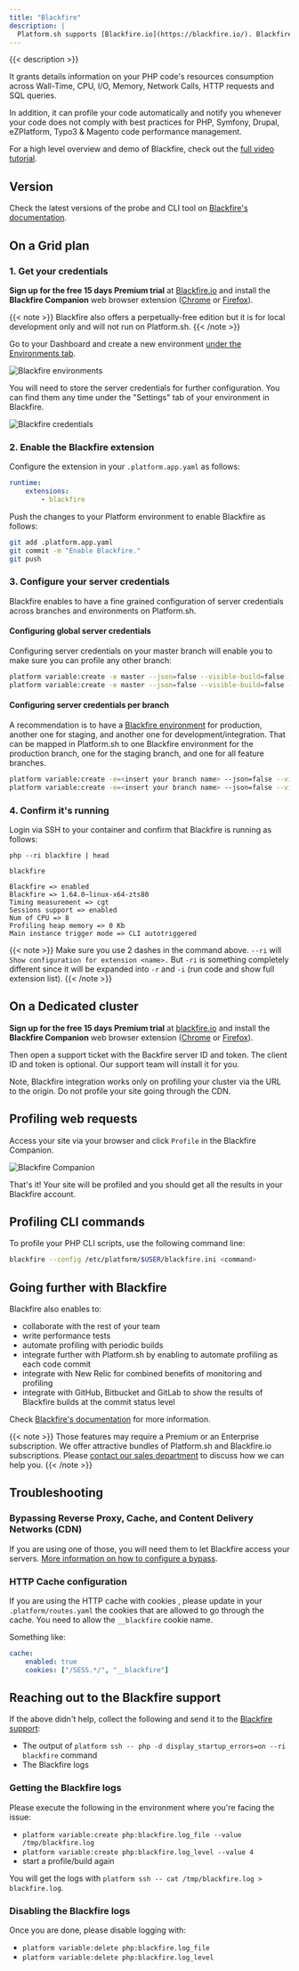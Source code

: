 ```yaml
---
title: "Blackfire"
description: |
  Platform.sh supports [Blackfire.io](https://blackfire.io/). Blackfire is a PHP profiler and automated performance testing tool that can be used in the development Integration, Staging, and Production environments.
---
```


{{< description >}}

It grants details information on your PHP code's resources consumption across Wall-Time, CPU, I/O, Memory, Network Calls, HTTP requests and SQL queries.

In addition, it can profile your code automatically and notify you whenever your code does not comply with best practices for PHP, Symfony, Drupal, eZPlatform, Typo3 & Magento code performance management.

For a high level overview and demo of Blackfire, check out the [full video tutorial](https://www.youtube.com/watch?v=-5icUW9pUH8).

## Version

Check the latest versions of the probe and CLI tool on [Blackfire's documentation](https://blackfire.io/docs/up-and-running/upgrade#latest-versions).

## On a Grid plan

### 1. Get your credentials

**Sign up for the free 15 days Premium trial** at [Blackfire.io](https://blackfire.io/pricing) and install the **Blackfire Companion** web browser extension ([Chrome](https://chrome.google.com/webstore/detail/blackfire-companion/miefikpgahefdbcgoiicnmpbeeomffld) or [Firefox](https://addons.mozilla.org/firefox/addon/blackfire/)).


{{< note >}}
Blackfire also offers a perpetually-free edition but it is for local development only and will not run on Platform.sh.
{{< /note >}}

Go to your Dashboard and create a new environment [under the Environments tab](https://blackfire.io/my/environments).

![Blackfire environments](/images/integrations/blackfire/blackfire-environments.png "0.4")

You will need to store the server credentials for further configuration. You can find them any time under the "Settings" tab of your environment in Blackfire.

![Blackfire credentials](/images/integrations/blackfire/blackfire-credentials.png "0.4")

### 2. Enable the Blackfire extension

Configure the extension in your `.platform.app.yaml` as follows:

```yaml
runtime:
    extensions:
        - blackfire
```

Push the changes to your Platform environment to enable Blackfire as follows:

```bash
git add .platform.app.yaml
git commit -m "Enable Blackfire."
git push
```

### 3. Configure your server credentials

Blackfire enables to have a fine grained configuration of server credentials across branches and environments on Platform.sh.

#### Configuring global server credentials

Configuring server credentials on your master branch will enable you to make sure you can profile any other branch:

```bash
platform variable:create -e master --json=false --visible-build=false --sensitive=true --level=project env:BLACKFIRE_SERVER_ID --value <insert your Server ID>
platform variable:create -e master --json=false --visible-build=false --sensitive=true --level=project env:BLACKFIRE_SERVER_TOKEN --value <insert your Server Token>
```

#### Configuring server credentials per branch

A recommendation is to have a [Blackfire environment](https://blackfire.io/docs/reference-guide/environments#documentation) for production, another one for staging, and another one for development/integration. That can be mapped in Platform.sh to one Blackfire environment for the production branch, one for the staging branch, and one for all feature branches.


```bash
platform variable:create -e=<insert your branch name> --json=false --visible-build=false --sensitive=true --level=environment env:BLACKFIRE_SERVER_ID --value <insert your Server ID>
platform variable:create -e=<insert your branch name> --json=false --visible-build=false --sensitive=true --level=environment env:BLACKFIRE_SERVER_TOKEN --value <insert your Server Token>
```

### 4. Confirm it's running

Login via SSH to your container and confirm that Blackfire is running as follows:

```text
php --ri blackfire | head

blackfire

Blackfire => enabled
Blackfire => 1.64.0~linux-x64-zts80
Timing measurement => cgt
Sessions support => enabled
Num of CPU => 8
Profiling heap memory => 0 Kb
Main instance trigger mode => CLI autotriggered

```

{{< note >}}
Make sure you use 2 dashes in the command above. `--ri` will `Show configuration for extension <name>.`
But `-ri` is something completely different since it will be expanded into `-r` and `-i` (run code and show full extension list).
{{< /note >}}


## On a Dedicated cluster

**Sign up for the free 15 days Premium trial** at [blackfire.io](https://blackfire.io/pricing) and install the **Blackfire Companion** web browser extension ([Chrome](https://chrome.google.com/webstore/detail/blackfire-companion/miefikpgahefdbcgoiicnmpbeeomffld) or [Firefox](https://addons.mozilla.org/firefox/addon/blackfire/)).

Then open a support ticket with the Backfire server ID and token.  The client ID and token is optional.  Our support team will install it for you.

Note, Blackfire integration works only on profiling your cluster via the URL to the origin. Do not profile your site going through the CDN.

## Profiling web requests

Access your site via your browser and click `Profile` in the Blackfire Companion.

![Blackfire Companion](/images/integrations/blackfire/blackfire-companion.png "0.3")

That's it! Your site will be profiled and you should get all the results in your Blackfire account.

## Profiling CLI commands

To profile your PHP CLI scripts, use the following command line:

```bash
blackfire --config /etc/platform/$USER/blackfire.ini <command>
```

## Going further with Blackfire

Blackfire also enables to:

* collaborate with the rest of your team
* write performance tests
* automate profiling with periodic builds
* integrate further with Platform.sh by enabling to automate profiling as each code commit
* integrate with New Relic for combined benefits of monitoring and profiling
* integrate with GitHub, Bitbucket and GitLab to show the results of Blackfire builds at the commit status level

Check [Blackfire's documentation](https://blackfire.io/docs/introduction) for more information.

{{< note >}}
Those features may require a Premium or an Enterprise subscription. We offer attractive bundles of Platform.sh and Blackfire.io subscriptions. Please [contact our sales department](https://platform.sh/contact/) to discuss how we can help you.
{{< /note >}}

## Troubleshooting

### Bypassing Reverse Proxy, Cache, and Content Delivery Networks (CDN)

If you are using one of those, you will need them to let Blackfire access your servers.
[More information on how to configure a bypass](https://blackfire.io/docs/reference-guide/reverse-proxies#documentation).

### HTTP Cache configuration

If you are using the HTTP cache with cookies , please update in your `.platform/routes.yaml` the cookies that are allowed to go through the cache. You need to allow the `__blackfire` cookie name.

Something like:

```yaml
cache:
    enabled: true
    cookies: ["/SESS.*/", "__blackfire"]
```

## Reaching out to the Blackfire support

If the above didn't help, collect the following and send it to the [Blackfire support](https://support.blackfire.io):

* The output of `platform ssh -- php -d display_startup_errors=on --ri blackfire` command
* The Blackfire logs

### Getting the Blackfire logs

Please execute the following in the environment where you're facing the issue:

* `platform variable:create php:blackfire.log_file --value /tmp/blackfire.log`
* `platform variable:create php:blackfire.log_level --value 4`
* start a profile/build again

You will get the logs with `platform ssh -- cat /tmp/blackfire.log > blackfire.log`.

### Disabling the Blackfire logs

Once you are done, please disable logging with:

* `platform variable:delete php:blackfire.log_file`
* `platform variable:delete php:blackfire.log_level`
